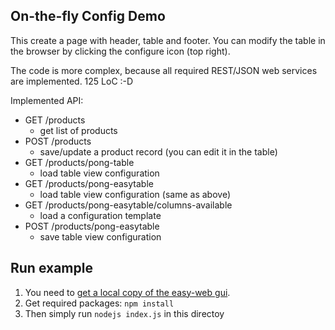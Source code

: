## On-the-fly Config Demo
This create a page with header, table and footer. 
You can modify the table in the browser by clicking the configure icon (top right).

The code is more complex, because all required REST/JSON web services are implemented. 125 LoC :-D

Implemented API:
* GET /products
  * get list of products
* POST /products
  * save/update a product record (you can edit it in the table)
* GET /products/pong-table
  * load table view configuration
* GET /products/pong-easytable
  * load table view configuration (same as above)
* GET /products/pong-easytable/columns-available
  * load a configuration template
* POST /products/pong-easytable
  * save table view configuration

## Run example
1. You need to [get a local copy of the easy-web gui](https://github.com/ma-ha/easy-web-gui).
2. Get required packages: `npm install`
2. Then simply run `nodejs index.js` in this directoy 